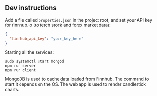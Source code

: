 ## Dev instructions

Add a file called `properties.json` in the project root, and set your API key for finnhub.io (to fetch stock and forex market data):

```json
{
  "finnhub_api_key": "your_key_here"
}
```

Starting all the services:

```
sudo systemctl start mongod
npm run server
npm run client
```

MongoDB is used to cache data loaded from Finnhub.
The command to start it depends on the OS.
The web app is used to render candlestick charts.

